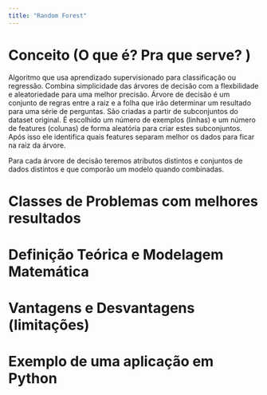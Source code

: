 ```yaml
---
title: "Random Forest"
---
```

# Conceito (O que é? Pra que serve? )
Algoritmo que usa aprendizado supervisionado para classificação ou regressão.
Combina simplicidade das árvores de decisão com a flexbilidade e aleatoriedade para uma melhor precisão.
Árvore de decisão é um conjunto de regras entre a raiz e a folha que irão determinar um resultado para uma série de perguntas. São criadas a partir de subconjuntos do dataset original. É escolhido um número de exemplos (linhas) e um número de features (colunas) de forma aleatória para criar estes subconjuntos. Após isso ele identifica quais features separam melhor os dados para ficar na raiz da árvore.

Para cada árvore de decisão teremos atributos distintos e conjuntos de dados distintos e que comporão um modelo quando combinadas. 
# Classes de Problemas com melhores resultados
# Definição Teórica e Modelagem Matemática
# Vantagens e Desvantagens (limitações)
# Exemplo de uma aplicação em Python
